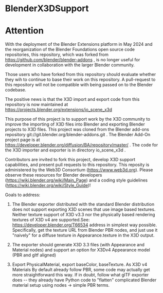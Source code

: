 # BlenderX3DSupport

# Attention
With the deployment of the Blender Extensions platform in May 2024 and the reorganization of the Blender Foundations open source code repositories, this repository, which was forked from https://github.com/blender/blender-addons , is no longer useful for development in collaboration with the larger Blender community.

Those users who have forked from this repository should evaluate whether they wih to continue to base their work on this repository. A pull-request to this repository will not be compatible with being passed on to the Blender codebase.

The positive news is that the X3D import and export code from this repository is now maintained at https://projects.blender.org/extensions/io_scene_x3d 



This purpose of this project is to support work by the X3D community to improve the  importing of X3D files into Blender and exporting Blender projects to X3D  files. This project was cloned from the Blender add-ons repository  git://git.blender.org/blender-addons.git . The Blender Add-On project page is at https://developer.blender.org/diffusion/BA/repository/master/ . The code for the X3D importer and exporter is in directory io_scene_x3d .

Contributors are invited to fork this project, develop X3D support capabilities, and present pull requests to this 
repository. This reposity is administered by the Web3D Consortium (https://www.web3d.org). Please observe these resources for Blender developers (https://wiki.blender.org/wiki/Main_Page) and a coding style guidelines (https://wiki.blender.org/wiki/Style_Guide)!

Goals to address:

1. The Blender exporter distributed with the standard Blender distribution does not support exporting X3D scenes that use image based textures. Neither texture support of X3D v3.3 nor the physically based rendering textures of X3D v4 are supported.See: https://developer.blender.org/T66534 address in simplest way possible. Specifically, get the texture URL from Blender PBR nodes, and just use it "naively" for a diffuse texture in Appearance.texture in the X3D output.

2. The exporter should generate X3D 3.3 files (with Appearance and Material nodes) and support an option for X3Dv4 Appearance model (PBR and gltf aligned)

3. Export PhysicalMaterial, export baseColor, baseTexture. As X3D v4 Materials By default already follow PBR, some code may actually get more straightforward this way. If in doubt, follow what glTF exporter does -- they already have Python code to "flatten" complicated Blender material setup using nodes -> simple PBR terms.


